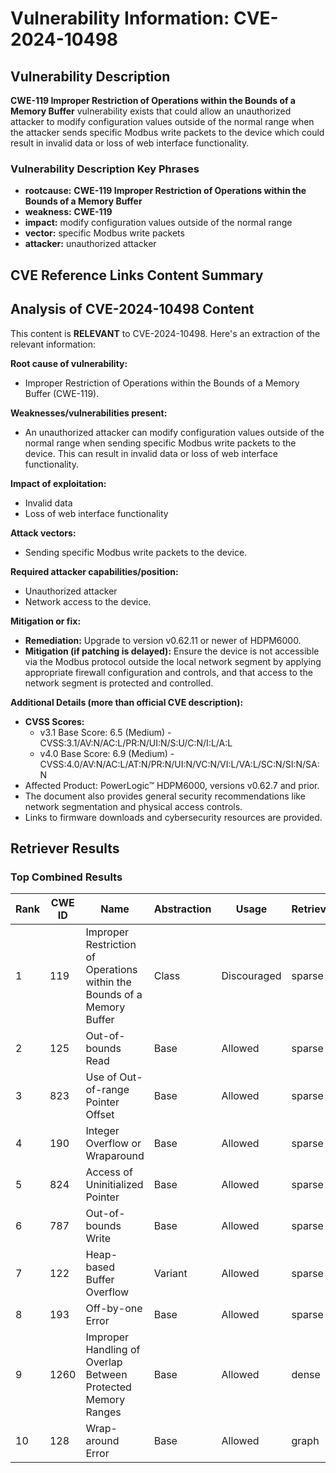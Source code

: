 # Vulnerability Information: CVE-2024-10498

## Vulnerability Description
****CWE-119** Improper Restriction of Operations within the Bounds of a Memory Buffer** vulnerability exists that could allow an unauthorized attacker to modify configuration values outside of the normal range when the attacker sends specific Modbus write packets to the device which could result in invalid data or loss of web interface functionality.

### Vulnerability Description Key Phrases
- **rootcause:** **CWE-119 Improper Restriction of Operations within the Bounds of a Memory Buffer**
- **weakness:** **CWE-119**
- **impact:** modify configuration values outside of the normal range
- **vector:** specific Modbus write packets
- **attacker:** unauthorized attacker

## CVE Reference Links Content Summary
## Analysis of CVE-2024-10498 Content

This content is **RELEVANT** to CVE-2024-10498. Here's an extraction of the relevant information:

**Root cause of vulnerability:**

*   Improper Restriction of Operations within the Bounds of a Memory Buffer (CWE-119).

**Weaknesses/vulnerabilities present:**

*   An unauthorized attacker can modify configuration values outside of the normal range when sending specific Modbus write packets to the device. This can result in invalid data or loss of web interface functionality.

**Impact of exploitation:**

*   Invalid data
*   Loss of web interface functionality

**Attack vectors:**

*   Sending specific Modbus write packets to the device.

**Required attacker capabilities/position:**

*   Unauthorized attacker
*   Network access to the device.

**Mitigation or fix:**

*   **Remediation:** Upgrade to version v0.62.11 or newer of HDPM6000.
*   **Mitigation (if patching is delayed):** Ensure the device is not accessible via the Modbus protocol outside the local network segment by applying appropriate firewall configuration and controls, and that access to the network segment is protected and controlled.

**Additional Details (more than official CVE description):**

*   **CVSS Scores:**
    *   v3.1 Base Score: 6.5 (Medium) - CVSS:3.1/AV:N/AC:L/PR:N/UI:N/S:U/C:N/I:L/A:L
    *   v4.0 Base Score: 6.9 (Medium) - CVSS:4.0/AV:N/AC:L/AT:N/PR:N/UI:N/VC:N/VI:L/VA:L/SC:N/SI:N/SA:N
*   Affected Product: PowerLogic™ HDPM6000, versions v0.62.7 and prior.
*   The document also provides general security recommendations like network segmentation and physical access controls.
*   Links to firmware downloads and cybersecurity resources are provided.

## Retriever Results

### Top Combined Results

| Rank | CWE ID | Name | Abstraction | Usage  | Retrievers | Individual Scores |
|------|--------|------|-------------|-------|------------|-------------------|
| 1 | 119 | Improper Restriction of Operations within the Bounds of a Memory Buffer | Class | Discouraged | sparse | 0.512 |
| 2 | 125 | Out-of-bounds Read | Base | Allowed | sparse | 0.436 |
| 3 | 823 | Use of Out-of-range Pointer Offset | Base | Allowed | sparse | 0.426 |
| 4 | 190 | Integer Overflow or Wraparound | Base | Allowed | sparse | 0.417 |
| 5 | 824 | Access of Uninitialized Pointer | Base | Allowed | sparse | 0.409 |
| 6 | 787 | Out-of-bounds Write | Base | Allowed | sparse | 0.407 |
| 7 | 122 | Heap-based Buffer Overflow | Variant | Allowed | sparse | 0.391 |
| 8 | 193 | Off-by-one Error | Base | Allowed | sparse | 0.387 |
| 9 | 1260 | Improper Handling of Overlap Between Protected Memory Ranges | Base | Allowed | dense | 0.696 |
| 10 | 128 | Wrap-around Error | Base | Allowed | graph | 0.003 |

